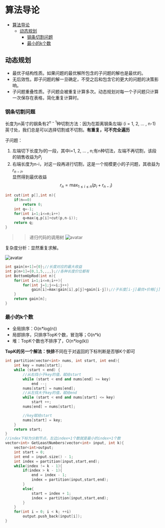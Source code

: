 <a id="markdown-算法导论" name="算法导论"></a>
# 算法导论

<!-- TOC -->

- [算法导论](#算法导论)
    - [动态规划](#动态规划)
        - [钢条切割问题](#钢条切割问题)
        - [最小的k个数](#最小的k个数)

<!-- /TOC -->

<a id="markdown-动态规划" name="动态规划"></a>
## 动态规划

- 最优子结构性质。如果问题的最优解所包含的子问题的解也是最优的。
- 无后效性。即子问题的解一旦确定，不受之后和包含它的更大的问题的决策影响。
- 子问题重叠性质。子问题会被重复计算多次。动态规划对每一个子问题只计算一次保存在表格，简化重复计算时。


<a id="markdown-钢条切割问题" name="钢条切割问题"></a>
### 钢条切割问题

长度为n英寸的钢条有$2^{n-1}$种切割方法：因为在距离钢条左端i (i = 1, 2, … , n-1)英寸处，我们总是可以选择切割或不切割。**有重复，可不完全遍历**

子问题：
1. 左端切下长度为$i$的一段，其中i=1, 2, … , n;有n种切法，左端不再切割，该段的销售收益为$P_i$
2. 右端长度为n-i，对这一段再进行切割，这是一个规模更小的子问题，其收益为$r_{n-i}$。\
显然得到最优收益
$$r_n=\max_{1≤i≤n}({p_i+r_{n-i}})$$

```cpp
int cut(int p[],int n){
	if(n==0)
		return 0;
	int q=-1;
	for(int i=1;i<=n;i++)
		q=max(q,p[i]+cut(p,n-i));
	return q;
}
```
>>递归代码的调用树
![avatar](https://img-blog.csdn.net/20180531012005456?watermark/2/text/aHR0cHM6Ly9ibG9nLmNzZG4ubmV0L3lhbmd0emhvdQ==/font/5a6L5L2T/fontsize/400/fill/I0JBQkFCMA==/dissolve/70)

复杂度分析：显然重复求解。

![avatar](https://img-blog.csdn.net/20180313095857897?watermark/2/text/aHR0cDovL2Jsb2cuY3Nkbi5uZXQvc2luYXRfNDExNzA5NDI=/font/5a6L5L2T/fontsize/400/fill/I0JBQkFCMA==/dissolve/70)
```cpp
int gain[n+1]={0};//长度对应的最大收益
int p[n+1]={0,1,5,,,,};//各种长度价位都有
int BottomUpRod(int n){
    for(int i=1;i<=n;i++){
        for(int j=1;j<=i;j++)
            gain[i]=max(gain[i],p[j]+gain[i-j]);//子长度[i-j]最优+价格[j]取最优
    }
    return gain[n];
}
```

<a id="markdown-最小的k个数" name="最小的k个数"></a>
### 最小的k个数

- 全局排序：O(n*log(n))
- 局部排序，只排序TopK个数，冒泡等；O(n*k)
- 堆：TopK个数也不排序了，O(n*log(k))

**TopK的另一个解法：快排**不同在于对返回的下标判断是否够K个即可

```cpp
int partition(vector<int> nums, int start, int end){
    int key = nums[start];
    while (start < end) {
        //从右找小于key的值，赋给start
        while (start < end and nums[end] >= key)
            end --;
        nums[start] = nums[end];
        //从左找大于key的值，赋给end
        while (start < end and nums[start] <= key)
            start ++;
        nums[end] = nums[start];

        //key赋给start
        nums[start] = key;
    }
    return start;
}
//index下标为分割节点，左边index+1个数就是最小的index+1个数
vector<int> GetLeastNumbers(vector<int> input, int k){
    vector<int>output;
    int start = 0;
    int end = input.size() - 1;
    int index = partition(input,start,end);
    while(index != k - 1){
        if(index > k - 1){
            end = index - 1;
            index = partition(input,start,end);
        }
        else{
            start = index + 1;
            index = partition(input,start,end);
        }
    }
    for(int i = 0; i < k; ++i)
        output.push_back(input[i]);
}
```


